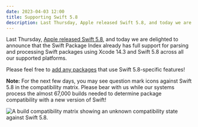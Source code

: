 ```yaml
---
date: 2023-04-03 12:00
title: Supporting Swift 5.8
description: Last Thursday, Apple released Swift 5.8, and today we are delighted to announce that the Swift Package Index already has full support for parsing and processing Swift packages using Xcode 14.3 and Swift 5.8 across all our supported platforms.
---
```


Last Thursday, [Apple released Swift 5.8](https://www.swift.org/blog/swift-5.8-released/), and today we are delighted to announce that the Swift Package Index already has full support for parsing and processing Swift packages using Xcode 14.3 and Swift 5.8 across all our supported platforms.

Please feel free to [add any packages](https://swiftpackageindex.com/add-a-package) that use Swift 5.8-specific features!

**Note:** For the next few days, you may see question mark icons against Swift 5.8 in the compatibility matrix. Please bear with us while our systems process the almost 67,000 builds needed to determine package compatibility with a new version of Swift!

<picture>
  <source srcset="/images/blog/swift58-build-results-pending~dark.png" media="(prefers-color-scheme: dark)">
  <img src="/images/blog/swift58-build-results-pending~light.png" alt="A build compatibility matrix showing an unknown compatibility state against Swift 5.8.">
</picture>
